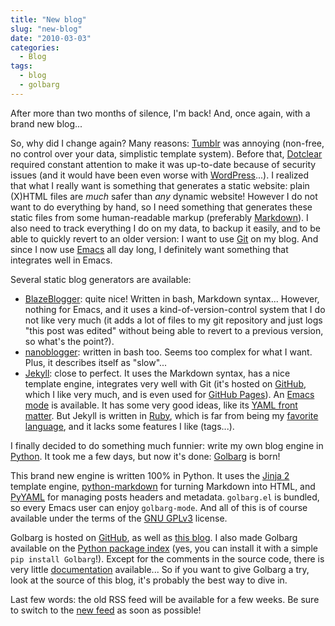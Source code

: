```yaml
---
title: "New blog"
slug: "new-blog"
date: "2010-03-03"
categories:
  - Blog
tags:
  - blog
  - golbarg
---
```


After more than two months of silence, I'm back! And, once again, with a brand
new blog...

So, why did I change again? Many reasons: [Tumblr][] was annoying (non-free, no
control over your data, simplistic template system). Before that, [Dotclear][]
required constant attention to make it was up-to-date because of security issues
(and it would have been even worse with [WordPress][]...). I realized that what
I really want is something that generates a static website: plain (X)HTML files
are *much* safer than *any* dynamic website! However I do not want to do
everything by hand, so I need something that generates these static files from
some human-readable markup (preferably [Markdown][]). I also need to track
everything I do on my data, to backup it easily, and to be able to quickly
revert to an older version: I want to use [Git][] on my blog. And since I now use
[Emacs][] all day long, I definitely want something that integrates well in
Emacs.

Several static blog generators are available:

* [BlazeBlogger][]: quite nice! Written in bash, Markdown syntax... However,
  nothing for Emacs, and it uses a kind-of-version-control system that I do not
  like very much (it adds a lot of files to my git repository and just logs
  "this post was edited" without being able to revert to a previous version, so
  what's the point?).
* [nanoblogger][]: written in bash too. Seems too complex for what I want. Plus,
  it describes itself as "slow"...
* [Jekyll][]: close to perfect. It uses the Markdown syntax, has a nice template
  engine, integrates very well with Git (it's hosted on [GitHub][], which I like
  very much, and is even used for [GitHub Pages][]). An [Emacs mode][jkmx] is
  available. It has some very good ideas, like its [YAML front matter][]. But
  Jekyll is written in [Ruby][], which is far from being my
  [favorite language][python], and it lacks some features I like (tags...).

I finally decided to do something much funnier: write my own blog engine in
[Python][]. It took me a few days, but now it's done: [Golbarg][] is born!

This brand new engine is written 100% in Python. It uses the [Jinja 2][] template
engine, [python-markdown][] for turning Markdown into HTML, and [PyYAML][] for
managing posts headers and metadata. `golbarg.el` is bundled, so every Emacs
user can enjoy `golbarg-mode`. And all of this is of course available under the
terms of the [GNU GPLv3][] license.

Golbarg is hosted on [GitHub][golbarg], as well as [this blog][]. I also made
Golbarg available on the [Python package index][pypi] (yes, you can install it
with a simple `pip install Golbarg`!). Except for the comments in the source
code, there is very little [documentation][] available... So if you want to give
Golbarg a try, look at the source of this blog, it's probably the best way to
dive in.

Last few words: the old RSS feed will be available for a few weeks. Be sure to
switch to the [new feed][] as soon as possible!


[tumblr]: http://www.tumblr.com/
[dotclear]: http://dotclear.org/
[wordpress]: http://wordpress.org/
[markdown]: http://daringfireball.net/projects/markdown/
[git]: http://git-scm.com/
[emacs]: http://www.gnu.org/software/emacs
[blazeblogger]: http://blaze.blackened.cz/
[nanoblogger]: http://nanoblogger.sourceforge.net/
[jekyll]: http://wiki.github.com/mojombo/jekyll/
[github]: http://github.com/
[github pages]: http://pages.github.com/
[jkmx]: http://github.com/metajack/jekyll/blob/master/emacs/jekyll.el
[yaml front matter]: http://wiki.github.com/mojombo/jekyll/yaml-front-matter
[ruby]: http://www.ruby-lang.org/
[python]: http://www.python.org/
[golbarg]: http://github.com/Schnouki/Golbarg
[jinja 2]: http://jinja.pocoo.org/2/
[python-markdown]: http://www.freewisdom.org/projects/python-markdown/
[pyyaml]: http://pyyaml.org/
[gnu gplv3]: http://www.gnu.org/copyleft/gpl.html
[this blog]: http://github.com/Schnouki/schnouki.net
[pypi]: http://pypi.python.org/pypi/Golbarg
[documentation]: http://github.com/Schnouki/Golbarg/blob/master/README.rst
[new feed]: /feed.atom
